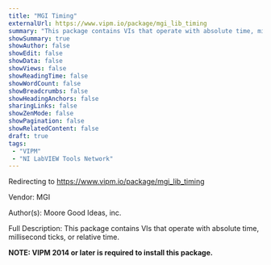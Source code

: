 ```yaml
---
title: "MGI Timing"
externalUrl: https://www.vipm.io/package/mgi_lib_timing
summary: "This package contains VIs that operate with absolute time, millisecond ticks, or relative time."
showSummary: true
showAuthor: false
showEdit: false
showData: false
showViews: false
showReadingTime: false
showWordCount: false
showBreadcrumbs: false
showHeadingAnchors: false
sharingLinks: false
showZenMode: false
showPagination: false
showRelatedContent: false
draft: true
tags:
 - "VIPM"
 - "NI LabVIEW Tools Network"
---
```


Redirecting to https://www.vipm.io/package/mgi_lib_timing

Vendor: MGI

Author(s): Moore Good Ideas, inc.
 
Full Description:
This package contains VIs that operate with absolute time, millisecond ticks, or relative time.

**NOTE:  VIPM 2014 or later  is required to install this package.**